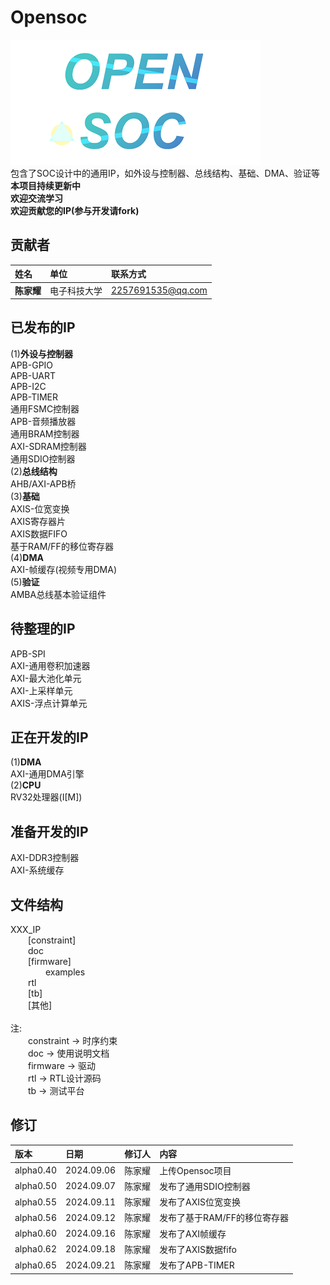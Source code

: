 # Opensoc<br>
![LOGO](./img/logo.png)<br>
包含了SOC设计中的通用IP，如外设与控制器、总线结构、基础、DMA、验证等<br>
__本项目持续更新中__<br>
__欢迎交流学习__<br>
__欢迎贡献您的IP(参与开发请fork)__<br>
## 贡献者<br>
|姓名      | 单位      | 联系方式 | 
|:-------- |:----------|:--------|
|__陈家耀__  |电子科技大学 |2257691535@qq.com  |
## 已发布的IP<br>
(1)__外设与控制器__<br>
APB-GPIO<br>
APB-UART<br>
APB-I2C<br>
APB-TIMER<br>
通用FSMC控制器<br>
APB-音频播放器<br>
通用BRAM控制器<br>
AXI-SDRAM控制器<br>
通用SDIO控制器<br>
(2)__总线结构__<br>
AHB/AXI-APB桥<br>
(3)__基础__<br>
AXIS-位宽变换<br>
AXIS寄存器片<br>
AXIS数据FIFO<br>
基于RAM/FF的移位寄存器<br>
(4)__DMA__<br>
AXI-帧缓存(视频专用DMA)<br>
(5)__验证__<br>
AMBA总线基本验证组件<br>
## 待整理的IP<br>
APB-SPI<br>
AXI-通用卷积加速器<br>
AXI-最大池化单元<br>
AXI-上采样单元<br>
AXIS-浮点计算单元<br>
## 正在开发的IP<br>
(1)__DMA__<br>
AXI-通用DMA引擎<br>
(2)__CPU__<br>
RV32处理器(I[M])<br>
## 准备开发的IP<br>
AXI-DDR3控制器<br>
AXI-系统缓存<br>
## 文件结构<br>
XXX_IP<br>
&emsp;&emsp;[constraint]<br>
&emsp;&emsp;doc<br>
&emsp;&emsp;[firmware]<br>
&emsp;&emsp;&emsp;&emsp;examples<br>
&emsp;&emsp;rtl<br>
&emsp;&emsp;[tb]<br>
&emsp;&emsp;[其他]<br>
<br>
注:<br>
&emsp;&emsp;constraint -> 时序约束<br>
&emsp;&emsp;doc -> 使用说明文档<br>
&emsp;&emsp;firmware -> 驱动<br>
&emsp;&emsp;rtl -> RTL设计源码<br>
&emsp;&emsp;tb -> 测试平台<br>
## 修订<br>
|版本      | 日期      | 修订人 |  内容 | 
|:-------- |:----------|:--------|:--------|
|alpha0.40  |2024.09.06 |陈家耀  |上传Opensoc项目|
|alpha0.50  |2024.09.07 |陈家耀  |发布了通用SDIO控制器|
|alpha0.55  |2024.09.11 |陈家耀  |发布了AXIS位宽变换|
|alpha0.56  |2024.09.12 |陈家耀  |发布了基于RAM/FF的移位寄存器|
|alpha0.60  |2024.09.16 |陈家耀  |发布了AXI帧缓存|
|alpha0.62  |2024.09.18 |陈家耀  |发布了AXIS数据fifo|
|alpha0.65  |2024.09.21 |陈家耀  |发布了APB-TIMER|
